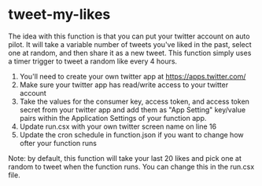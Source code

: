 # tweet-my-likes

The idea with this function is that you can put your twitter account on auto pilot. It will take a variable number of tweets you've liked in the past, select one at random, and then share it as a new tweet. This function simply uses a timer trigger to tweet a random like every 4 hours.

1. You'll need to create your own twitter app at https://apps.twitter.com/
2. Make sure your twitter app has read/write access to your twitter account
3. Take the values for the consumer key, access token, and access token secret from your twitter app and add them as "App Setting" key/value pairs within the Application Settings of your function app.
4. Update run.csx with your own twitter screen name on line 16
5. Update the cron schedule in function.json if you want to change how ofter your function runs

Note: by default, this function will take your last 20 likes and pick one at random to tweet when the function runs. You can change this in the run.csx file.
